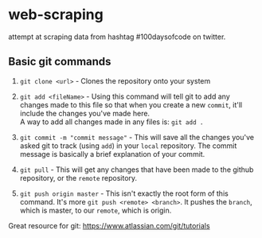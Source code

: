 # web-scraping

attempt at scraping data from hashtag #100daysofcode on twitter.

## Basic git commands

1. `git clone <url>` - Clones the repository onto your system

2. `git add <fileName>` - Using this command will tell git to add any changes made to this file so that when you create a new `commit`, it'll include the changes you've made here.  
  A way to add all changes made in any files is: `git add .`

3. `git commit -m "commit message"` - This will save all the changes you've asked git to track (using `add`) in your `local` repository. The commit message is basically a brief explanation of your commit.

4. `git pull` - This will get any changes that have been made to the github repository, or the `remote` repository.

5. `git push origin master` - This isn't exactly the root form of this command. It's more `git push <remote> <branch>`. It pushes the `branch`, which is master, to our `remote`, which is origin.

Great resource for git: https://www.atlassian.com/git/tutorials